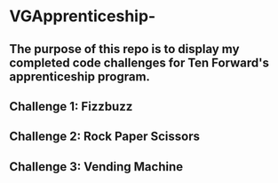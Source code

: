 # VGApprenticeship-

## The purpose of this repo is to display my completed code challenges for Ten Forward's apprenticeship program.

## Challenge 1: Fizzbuzz
## Challenge 2: Rock Paper Scissors
## Challenge 3: Vending Machine
